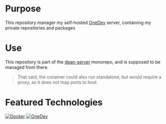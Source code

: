 # Purpose
This repository manager my self-hosted [OneDev](https://onedev.io) server, containing my private repositories and packages

# Use 
This repository is part of the [dean-server](https://github.com/deanayalon/dean-server) monorepo, and is supposed to be managed from there. 
>That said, the conainer could also run standalone, but would require a proxy, as it does not map ports to host

# Featured Technologies
[![Docker](https://img.shields.io/badge/docker-%230db7ed.svg?style=for-the-badge&logo=docker&logoColor=white)](https://github.com/DeanAyalon/verdaccio/pkgs/container/verdaccio)
[![OneDev](https://custom-icon-badges.demolab.com/badge/onedev-23232c.svg?style=for-the-badge&logo=onedev&logoColor=white)](https://onedev.io)
